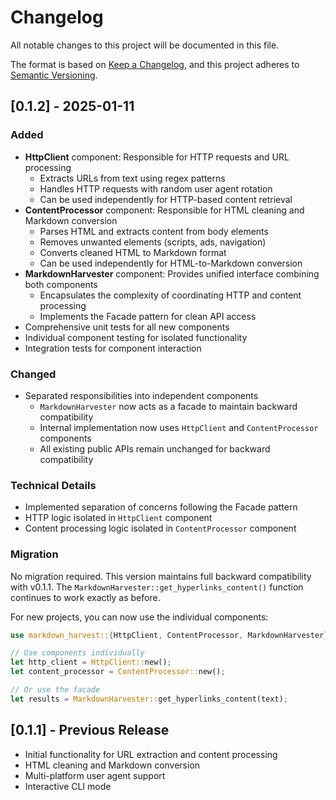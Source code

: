 # Changelog

All notable changes to this project will be documented in this file.

The format is based on [Keep a Changelog](https://keepachangelog.com/en/1.0.0/),
and this project adheres to [Semantic Versioning](https://semver.org/spec/v2.0.0.html).

## [0.1.2] - 2025-01-11

### Added
- **HttpClient** component: Responsible for HTTP requests and URL processing
  - Extracts URLs from text using regex patterns
  - Handles HTTP requests with random user agent rotation
  - Can be used independently for HTTP-based content retrieval
- **ContentProcessor** component: Responsible for HTML cleaning and Markdown conversion
  - Parses HTML and extracts content from body elements
  - Removes unwanted elements (scripts, ads, navigation)
  - Converts cleaned HTML to Markdown format
  - Can be used independently for HTML-to-Markdown conversion
- **MarkdownHarvester** component: Provides unified interface combining both components
  - Encapsulates the complexity of coordinating HTTP and content processing
  - Implements the Facade pattern for clean API access
- Comprehensive unit tests for all new components
- Individual component testing for isolated functionality
- Integration tests for component interaction

### Changed
- Separated responsibilities into independent components
  - `MarkdownHarvester` now acts as a facade to maintain backward compatibility
  - Internal implementation now uses `HttpClient` and `ContentProcessor` components
  - All existing public APIs remain unchanged for backward compatibility

### Technical Details
- Implemented separation of concerns following the Facade pattern
- HTTP logic isolated in `HttpClient` component
- Content processing logic isolated in `ContentProcessor` component

### Migration
No migration required. This version maintains full backward compatibility with v0.1.1.
The `MarkdownHarvester::get_hyperlinks_content()` function continues to work exactly as before.

For new projects, you can now use the individual components:
```rust
use markdown_harvest::{HttpClient, ContentProcessor, MarkdownHarvester};

// Use components individually
let http_client = HttpClient::new();
let content_processor = ContentProcessor::new();

// Or use the facade
let results = MarkdownHarvester::get_hyperlinks_content(text);
```

## [0.1.1] - Previous Release
- Initial functionality for URL extraction and content processing
- HTML cleaning and Markdown conversion
- Multi-platform user agent support
- Interactive CLI mode